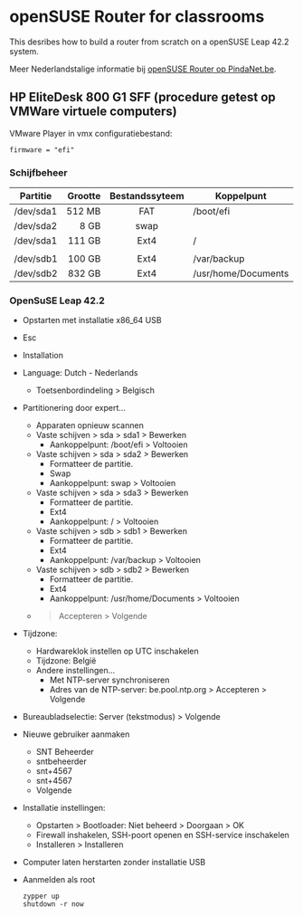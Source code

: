 # openSUSE Router for classrooms
This desribes how to build a router from scratch on a openSUSE Leap 42.2 system.

Meer Nederlandstalige informatie bij [openSUSE Router op PindaNet.be](https://linux.pindanet.be/faq/tips16/router.html).
## HP EliteDesk 800 G1 SFF (procedure getest op VMWare virtuele computers)
VMware Player in vmx configuratiebestand:

    firmware = "efi"
### Schijfbeheer
| Partitie | Grootte | Bestandssyteem | Koppelpunt |
|----------|--------:|:--------------:|------------|
|/dev/sda1 |  512 MB |	          FAT |	/boot/efi  |
|/dev/sda2 |	8 GB |	         swap ||
|/dev/sda1 |  111 GB |	         Ext4 |	/  | 
|||||
|/dev/sdb1 |  100 GB |	         Ext4 |	/var/backup
|/dev/sdb2 |  832 GB |           Ext4 |	/usr/home/Documents
### OpenSuSE Leap 42.2
* Opstarten met installatie x86_64 USB  
* Esc  
* Installation  
* Language: Dutch - Nederlands  
  * Toetsenbordindeling > Belgisch  
* Partitionering door expert...  
  * Apparaten opnieuw scannen  
  * Vaste schijven > sda > sda1 > Bewerken  
    * Aankoppelpunt: /boot/efi > Voltooien  
  * Vaste schijven > sda > sda2 > Bewerken  
    * Formatteer de partitie.  
    * Swap  
    * Aankoppelpunt: swap > Voltooien  
  * Vaste schijven > sda > sda3 > Bewerken  
    * Formatteer de partitie.  
    * Ext4  
    * Aankoppelpunt: / > Voltooien  
  * Vaste schijven > sdb > sdb1 > Bewerken  
    * Formatteer de partitie.  
    * Ext4  
    * Aankoppelpunt: /var/backup > Voltooien  
  * Vaste schijven > sdb > sdb2 > Bewerken  
    * Formatteer de partitie.  
    * Ext4  
    * Aankoppelpunt: /usr/home/Documents > Voltooien  
  * > Accepteren > Volgende  
* Tijdzone:
  * Hardwareklok instellen op UTC inschakelen
  * Tijdzone: België
  * Andere instellingen...
    * Met NTP-server synchroniseren
    * Adres van de NTP-server: be.pool.ntp.org > Accepteren > Volgende
* Bureaubladselectie: Server (tekstmodus) > Volgende
* Nieuwe gebruiker aanmaken
  * SNT Beheerder
  * sntbeheerder
  * snt+4567
  * snt+4567
  * Volgende
* Installatie instellingen:
  * Opstarten > Bootloader: Niet beheerd > Doorgaan > OK
  * Firewall inshakelen, SSH-poort openen en SSH-service inschakelen
  * Installeren > Installeren
* Computer laten herstarten zonder installatie USB
* Aanmelden als root

      zypper up
      shutdown -r now
